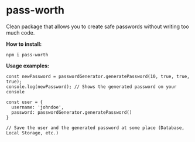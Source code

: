 # pass-worth
Clean package that allows you to create safe passwords without writing too much code.

**How to install:**

``npm i pass-worth``

**Usage examples:**

```const passwordGenerator = require('password-generator');
const newPassword = passwordGenerator.generatePassword(10, true, true, true);
console.log(newPassword); // Shows the generated password on your console
```

```const passwordGenerator = require('password-generator');
const user = {
  username: 'johndoe',
  password: passwordGenerator.generatePassword()
}

// Save the user and the generated password at some place (Database, Local Storage, etc.)
```




